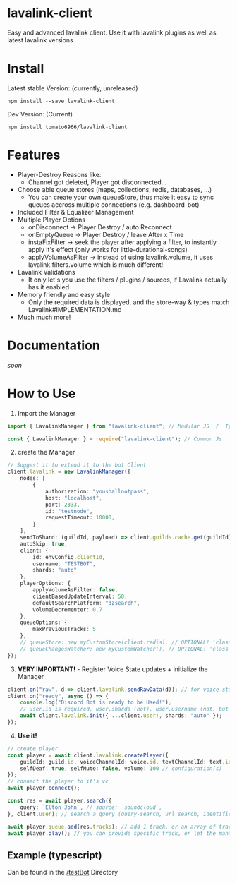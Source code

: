 # lavalink-client
Easy and advanced lavalink client. Use it with lavalink plugins as well as latest lavalink versions

# Install

Latest stable Version: (currently, unreleased)
```
npm install --save lavalink-client
```
Dev Version: (Current)
```
npm install tomato6966/lavalink-client
```

# Features

- Player-Destroy Reasons like:
  - Channel got deleted, Player got disconnected...
- Choose able queue stores (maps, collections, redis, databases, ...)
  - You can create your own queueStore, thus make it easy to sync queues accross multiple connections (e.g. dashboard-bot)
- Included Filter & Equalizer Management
- Multiple Player Options
  - onDisconnect -> Player Destroy / auto Reconnect
  - onEmptyQueue -> Player Destroy / leave After x Time
  - instaFixFilter -> seek the player after applying a filter, to instantly apply it's effect (only works for little-durational-songs)
  - applyVolumeAsFilter -> instead of using lavalink.volume, it uses lavalink.filters.volume which is much different!
- Lavalink Validations
  - It only let's you use the filters / plugins / sources, if Lavalink actually has it enabled
- Memory friendly and easy style
  - Only the required data is displayed, and the store-way & types match Lavalink#IMPLEMENTATION.md
- Much much more!

# Documentation

*soon*

# How to Use

1. Import the Manager

```ts
import { LavalinkManager } from "lavalink-client"; // Modular JS  /  Typescript
```

```js
const { LavalinkManager } = require("lavalink-client"); // Common Js
```

2. create the Manager

```ts
// Suggest it to extend it to the bot Client
client.lavalink = new LavalinkManager({
    nodes: [
        {
            authorization: "youshallnotpass",
            host: "localhost",
            port: 2333,
            id: "testnode",
            requestTimeout: 10000,
        }
    ],
    sendToShard: (guildId, payload) => client.guilds.cache.get(guildId)?.shard?.send(payload),
    autoSkip: true,
    client: {
        id: envConfig.clientId,
        username: "TESTBOT",
        shards: "auto"
    },
    playerOptions: {
        applyVolumeAsFilter: false,
        clientBasedUpdateInterval: 50,
        defaultSearchPlatform: "dzsearch",
        volumeDecrementer: 0.7
    },
    queueOptions: {
        maxPreviousTracks: 5
    },
    // queueStore: new myCustomStore(client.redis), // OPTIONAL! 'class myCustomStore extends DefaultQueueStore' --> for custom queue stores, e.g. redis, etc. | default is lavalink-client#MiniMap
    // queueChangesWatcher: new myCustomWatcher(), // OPTIONAL! 'class myCustomWatcher extends QueueChangesWatcher' --> for queue action logs!
});
```

3. **VERY IMPORTANT!** - Register Voice State updates + initialize the Manager

```ts
client.on("raw", d => client.lavalink.sendRawData(d)); // for voice state updates!
client.on("ready", async () => {
    console.log("Discord Bot is ready to be Used!");
    // user.id is required, user.shards (not), user.username (not, but recommended for lavalink stats!) 
    await client.lavalink.init({ ...client.user!, shards: "auto" }); 
});
```

4. **Use it!**

```ts
// create player
const player = await client.lavalink.createPlayer({
    guildId: guild.id, voiceChannelId: voice.id, textChannelId: text.id, // in what guild + channel(s)
    selfDeaf: true, selfMute: false, volume: 100 // configuration(s)
}); 
// connect the player to it's vc
await player.connect();

const res = await player.search({
    query: `Elton John`, // source: `soundcloud`,
}, client.user); // search a query (query-search, url search, identifier search, etc.)

await player.queue.add(res.tracks); // add 1 track, or an array of tracks
await player.play(); // you can provide specific track, or let the manager choose the track from the queue!
```

## Example (typescript)

Can be found in the [/testBot](https://github.com/Tomato6966/lavalink-client/blob/main/testBot/README.md) Directory
